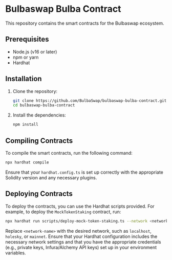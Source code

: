 # Bulbaswap Bulba Contract

This repository contains the smart contracts for the Bulbaswap ecosystem.

## Prerequisites

- Node.js (v16 or later)
- npm or yarn
- Hardhat

## Installation

1. Clone the repository:
   ```bash
   git clone https://github.com/BulbaSwap/bulbaswap-bulba-contract.git
   cd bulbaswap-bulba-contract
   ```

2. Install the dependencies:
   ```bash
   npm install
   ```

## Compiling Contracts

To compile the smart contracts, run the following command:

```bash
npx hardhat compile
```

Ensure that your `hardhat.config.ts` is set up correctly with the appropriate Solidity version and any necessary plugins.

## Deploying Contracts

To deploy the contracts, you can use the Hardhat scripts provided. For example, to deploy the `MockTokenStaking` contract, run:

```bash
npx hardhat run scripts/deploy-mock-token-staking.ts --network <network-name>
```

Replace `<network-name>` with the desired network, such as `localhost`, `holesky`, or `mainnet`. Ensure that your Hardhat configuration includes the necessary network settings and that you have the appropriate credentials (e.g., private keys, Infura/Alchemy API keys) set up in your environment variables.